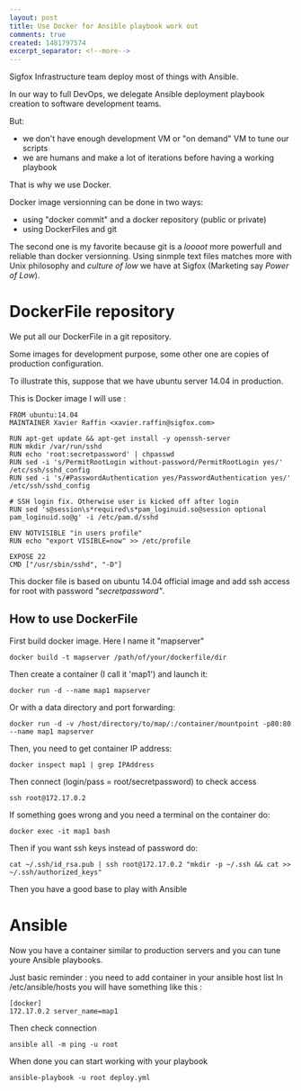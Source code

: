 ```yaml
---
layout: post
title: Use Docker for Ansible playbook work out
comments: true
created: 1481797574
excerpt_separator: <!--more-->
---
```


Sigfox Infrastructure team deploy most of things with Ansible.

In our way to full DevOps, we delegate Ansible deployment playbook creation to software development teams.

But:
* we don't have enough development VM or "on demand" VM to tune our scripts
* we are humans and make a lot of iterations before having a working playbook

That is why we use Docker.

<!--more-->

Docker image versionning can be done in two ways:
* using "docker commit" and a docker repository (public or private)
* using DockerFiles and git

The second one is my favorite because git is a _loooot_ more powerfull and reliable than docker versionning.
Using sinmple text files matches more with Unix philosophy and _culture of low_ we have at Sigfox (Marketing say _Power of Low_).

# DockerFile repository

We put all our DockerFile in a git repository.

Some images for development purpose, some other one are copies of production configuration.

To illustrate this, suppose that we have ubuntu server 14.04 in production.

This is Docker image I will use :

```
FROM ubuntu:14.04
MAINTAINER Xavier Raffin <xavier.raffin@sigfox.com>

RUN apt-get update && apt-get install -y openssh-server
RUN mkdir /var/run/sshd
RUN echo 'root:secretpassword' | chpasswd
RUN sed -i 's/PermitRootLogin without-password/PermitRootLogin yes/' /etc/ssh/sshd_config
RUN sed -i 's/#PasswordAuthentication yes/PasswordAuthentication yes/' /etc/ssh/sshd_config

# SSH login fix. Otherwise user is kicked off after login
RUN sed 's@session\s*required\s*pam_loginuid.so@session optional pam_loginuid.so@g' -i /etc/pam.d/sshd

ENV NOTVISIBLE "in users profile"
RUN echo "export VISIBLE=now" >> /etc/profile

EXPOSE 22
CMD ["/usr/sbin/sshd", "-D"]
```

This docker file is based on ubuntu 14.04 official image and add ssh access for root with password _"secretpassword"_.


## How to use DockerFile

First build docker image.
Here I name it "mapserver"

```
docker build -t mapserver /path/of/your/dockerfile/dir
```

Then create a container (I call it 'map1') and launch it:

```
docker run -d --name map1 mapserver
```

Or with a data directory and port forwarding:

```
docker run -d -v /host/directory/to/map/:/container/mountpoint -p80:80  --name map1 mapserver
```

Then, you need to get container IP address:
```
docker inspect map1 | grep IPAddress
```

Then connect (login/pass = root/secretpassword) to check access

```
ssh root@172.17.0.2 
```

If something goes wrong and you need a terminal on the container do:
```
docker exec -it map1 bash
```

Then if you want ssh keys instead of password do:

```
cat ~/.ssh/id_rsa.pub | ssh root@172.17.0.2 "mkdir -p ~/.ssh && cat >>  ~/.ssh/authorized_keys"
```

Then you have a good base to play with Ansible

# Ansible

Now you have a container similar to production servers and you can tune youre Ansible playbooks.

Just basic reminder : you need to add container in your ansible host list
In /etc/ansible/hosts you will have something like this : 

```
[docker]
172.17.0.2 server_name=map1
```

Then check connection 
```
ansible all -m ping -u root
```

When done you can start working with your playbook
```
ansible-playbook -u root deploy.yml
```





